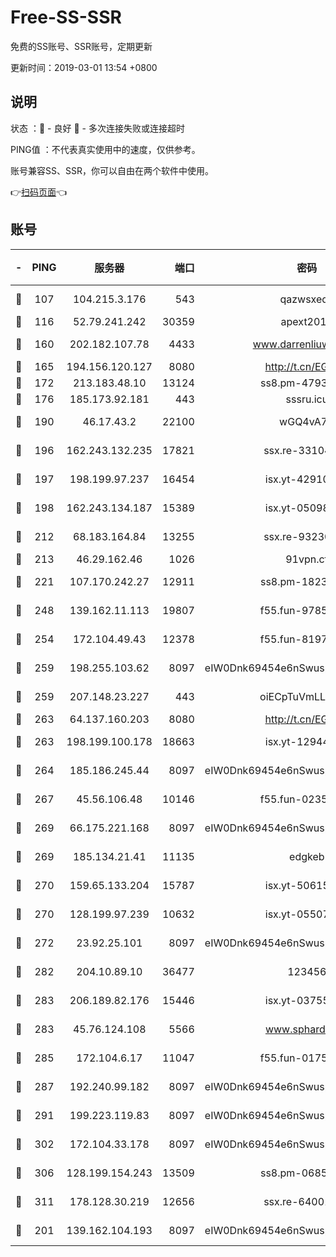 # Free-SS-SSR

免费的SS账号、SSR账号，定期更新

更新时间：2019-03-01 13:54 +0800

## 说明

状态     ：🙂 - 良好 🙁 - 多次连接失败或连接超时

PING值   ：不代表真实使用中的速度，仅供参考。

账号兼容SS、SSR，你可以自由在两个软件中使用。

👉[扫码页面](https://liesauer.github.io/free-ss-ssr.github.io/)👈

## 账号

|-|PING|服务器|端口|密码|加密方式|区域|
|:----:|:----:|:-----:|-----:|:----:|:----:|:----:|
|🙂|107|104.215.3.176|543|qazwsxedc|aes-256-gcm|JP|
|🙂|116|52.79.241.242|30359|apext2019|chacha20|KR|
|🙂|160|202.182.107.78|4433|www.darrenliuwei.com|aes-256-cfb|JP|
|🙂|165|194.156.120.127|8080|http://t.cn/EGJIyrl|rc4-md5|RU|
|🙂|172|213.183.48.10|13124|ss8.pm-47930159|rc4-md5|RU|
|🙂|176|185.173.92.181|443|sssru.icu|rc4-md5|RU|
|🙂|190|46.17.43.2|22100|wGQ4vA7D|aes-256-gcm|RU|
|🙂|196|162.243.132.235|17821|ssx.re-33104069|aes-256-cfb|US|
|🙂|197|198.199.97.237|16454|isx.yt-42910479|aes-256-cfb|US|
|🙂|198|162.243.134.187|15389|isx.yt-05098936|aes-256-cfb|US|
|🙂|212|68.183.164.84|13255|ssx.re-93230517|aes-256-cfb|US|
|🙂|213|46.29.162.46|1026|91vpn.cf|rc4-md5|RU|
|🙂|221|107.170.242.27|12911|ss8.pm-18239043|aes-256-cfb|US|
|🙂|248|139.162.11.113|19807|f55.fun-97859727|aes-256-cfb|SG|
|🙂|254|172.104.49.43|12378|f55.fun-81974133|aes-256-cfb|SG|
|🙂|259|198.255.103.62|8097|eIW0Dnk69454e6nSwuspv9DmS201tQ0D|aes-256-cfb|US|
|🙂|259|207.148.23.227|443|oiECpTuVmLLxk4Ts|aes-256-cfb|US|
|🙂|263|64.137.160.203|8080|http://t.cn/EGJIyrl|rc4-md5|CA|
|🙂|263|198.199.100.178|18663|isx.yt-12944812|aes-256-cfb|US|
|🙂|264|185.186.245.44|8097|eIW0Dnk69454e6nSwuspv9DmS201tQ0D|aes-256-cfb|NL|
|🙂|267|45.56.106.48|10146|f55.fun-02359224|aes-256-cfb|US|
|🙂|269|66.175.221.168|8097|eIW0Dnk69454e6nSwuspv9DmS201tQ0D|aes-256-cfb|US|
|🙂|269|185.134.21.41|11135|edgkeb|aes-256-cfb|GB|
|🙂|270|159.65.133.204|15787|isx.yt-50615050|aes-256-cfb|SG|
|🙂|270|128.199.97.239|10632|isx.yt-05507279|aes-256-cfb|SG|
|🙂|272|23.92.25.101|8097|eIW0Dnk69454e6nSwuspv9DmS201tQ0D|aes-256-cfb|US|
|🙂|282|204.10.89.10|36477|123456|aes-256-cfb|US|
|🙂|283|206.189.82.176|15446|isx.yt-03755202|aes-256-cfb|SG|
|🙂|283|45.76.124.108|5566|www.sphard.com|aes-256-cfb|AU|
|🙂|285|172.104.6.17|11047|f55.fun-01756679|aes-256-cfb|US|
|🙂|287|192.240.99.182|8097|eIW0Dnk69454e6nSwuspv9DmS201tQ0D|aes-256-cfb|US|
|🙂|291|199.223.119.83|8097|eIW0Dnk69454e6nSwuspv9DmS201tQ0D|aes-256-cfb|US|
|🙂|302|172.104.33.178|8097|eIW0Dnk69454e6nSwuspv9DmS201tQ0D|aes-256-cfb|SG|
|🙂|306|128.199.154.243|13509|ss8.pm-06850813|aes-256-cfb|SG|
|🙂|311|178.128.30.219|12656|ssx.re-64001982|aes-256-cfb|SG|
|🙁|201|139.162.104.193|8097|eIW0Dnk69454e6nSwuspv9DmS201tQ0D|aes-256-cfb|JP|
